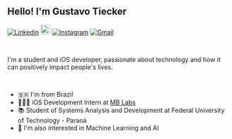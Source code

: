 ## Hello! I'm Gustavo Tiecker

[![Linkedin](https://img.shields.io/badge/-LinkedIn-blue?style=flat&logo=Linkedin&logoColor=white)](https://www.linkedin.com/in/gustavotiecker)
[<img src="https://img.shields.io/github/followers/gustavotiecker?label=follow&style=social" height="22" title="Follow me" />](https://github.com/gustavotiecker) 
[![Instagram](https://img.shields.io/badge/-Instagram-c13584?style=flat&labelColor=c13584&logo=instagram&logoColor=white)](https://www.instagram.com/gustavotiecker)
[![Gmail](https://img.shields.io/badge/-Gmail-c14438?style=flat&logo=Gmail&logoColor=white)](mailto:gustavotiecker@gmail.com)

<br/>

I'm a student and iOS developer, passionate about technology and how it can positively impact people's lives. 

<br/>

- 🇧🇷 I'm from Brazil
- 👨🏼‍💻 iOS Development Intern at [MB Labs](https://mblabs.com.br)
- 📚 Student of Systems Analysis and Development at Federal University of Technology - Paraná
- 🤖 I'm also interested in Machine Learning and AI

